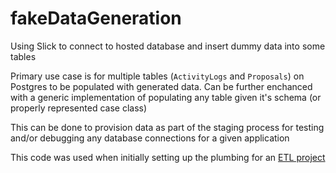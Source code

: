 # fakeDataGeneration
Using Slick to connect to hosted database and insert dummy data into some tables

Primary use case is for multiple tables (`ActivityLogs` and `Proposals`) on Postgres to be populated with generated data. Can be further enchanced with a generic implementation of populating any table given it's schema (or properly represented case class)

This can be done to provision data as part of the staging process for testing and/or debugging any database connections for a given application

This code was used when initially setting up the plumbing for an [ETL project](https://github.com/tanjinP/zero2etl)
